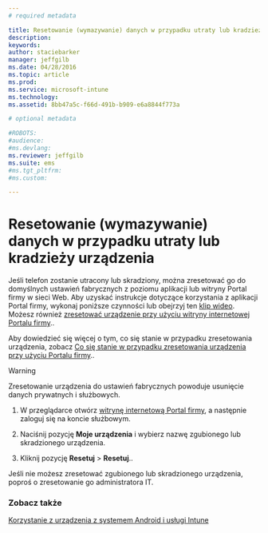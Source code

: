 ```yaml
---
# required metadata

title: Resetowanie (wymazywanie) danych w przypadku utraty lub kradzieży urządzenia | Microsoft Intune
description:
keywords:
author: staciebarker
manager: jeffgilb
ms.date: 04/28/2016
ms.topic: article
ms.prod:
ms.service: microsoft-intune
ms.technology:
ms.assetid: 8bb47a5c-f66d-491b-b909-e6a8844f773a

# optional metadata

#ROBOTS:
#audience:
#ms.devlang:
ms.reviewer: jeffgilb
ms.suite: ems
#ms.tgt_pltfrm:
#ms.custom:

---
```



# Resetowanie (wymazywanie) danych w przypadku utraty lub kradzieży urządzenia

Jeśli telefon zostanie utracony lub skradziony, można zresetować go do domyślnych ustawień fabrycznych z poziomu aplikacji lub witryny Portal firmy w sieci Web. Aby uzyskać instrukcje dotyczące korzystania z aplikacji Portal firmy, wykonaj poniższe czynności lub obejrzyj ten [klip wideo](http://aka.ms/ly1x17). Możesz również [zresetować urządzenie przy użyciu witryny internetowej Portalu firmy](reset-your-device-cpwebsite.md)..

Aby dowiedzieć się więcej o tym, co się stanie w przypadku zresetowania urządzenia, zobacz [Co się stanie w przypadku zresetowania urządzenia przy użyciu Portalu firmy](what-happens-if-you-reset-your-device-using-the-company-portal-android.md)..

> [!WARNING] 
> Zresetowanie urządzenia do ustawień fabrycznych powoduje usunięcie danych prywatnych i służbowych.

1.  W przeglądarce otwórz [witrynę internetową Portal firmy](http://portal.manage.microsoft.com), a następnie zaloguj się na koncie służbowym.

2.  Naciśnij pozycję **Moje urządzenia** i wybierz nazwę zgubionego lub skradzionego urządzenia.

3.  Kliknij pozycję **Resetuj** &gt; **Resetuj**..

Jeśli nie możesz zresetować zgubionego lub skradzionego urządzenia, poproś o zresetowanie go administratora IT.

### Zobacz także
[Korzystanie z urządzenia z systemem Android i usługi Intune](using-your-android-device-with-intune.md)



<!--HONumber=May16_HO1-->


